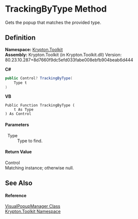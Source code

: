 # TrackingByType Method


Gets the popup that matches the provided type.



## Definition
**Namespace:** <a href="79d2eac2-21f4-54ff-7552-b20c33c30600.md">Krypton.Toolkit</a>  
**Assembly:** Krypton.Toolkit (in Krypton.Toolkit.dll) Version: 80.23.10.287+8d7660f9dc5efd033fabe008ebfb904beab6d444

**C#**
``` C#
public Control? TrackingByType(
	Type t
)
```
**VB**
``` VB
Public Function TrackingByType ( 
	t As Type
) As Control
```



#### Parameters
<dl><dt>  Type</dt><dd>Type to find.</dd></dl>

#### Return Value
Control  
Matching instance; otherwise null.

## See Also


#### Reference
<a href="66187423-959b-b55a-dfeb-351062c21bdf.md">VisualPopupManager Class</a>  
<a href="79d2eac2-21f4-54ff-7552-b20c33c30600.md">Krypton.Toolkit Namespace</a>  
